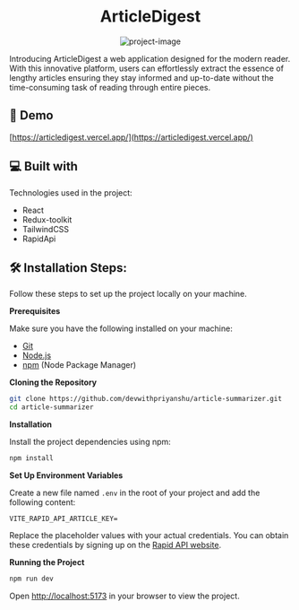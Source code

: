 <h1 align="center" id="title">ArticleDigest</h1>

<p align="center"><img src="https://socialify.git.ci/devwithpriyanshu/article_summarizer/image?description=1&amp;descriptionEditable=Extract%20the%20key%20takeaways%20from%20lengthy%20web%20articles.&amp;font=Inter&amp;name=1&amp;owner=1&amp;pattern=Charlie%20Brown&amp;stargazers=1&amp;theme=Light" alt="project-image"></p>

<p id="description">Introducing ArticleDigest a web application designed for the modern reader. With this innovative platform, users can effortlessly extract the essence of lengthy articles ensuring they stay informed and up-to-date without the time-consuming task of reading through entire pieces.</p>

<h2>🚀 Demo</h2>

[https://articledigest.vercel.app/](https://articledigest.vercel.app/)




<h2>💻 Built with</h2>

Technologies used in the project:

*   React
*   Redux-toolkit
*   TailwindCSS
*   RapidApi


<h2>🛠️ Installation Steps:</h2>

Follow these steps to set up the project locally on your machine.

**Prerequisites**

Make sure you have the following installed on your machine:

- [Git](https://git-scm.com/)
- [Node.js](https://nodejs.org/en)
- [npm](https://www.npmjs.com/) (Node Package Manager)

**Cloning the Repository**

```bash
git clone https://github.com/devwithpriyanshu/article-summarizer.git
cd article-summarizer
```

**Installation**

Install the project dependencies using npm:

```bash
npm install
```

**Set Up Environment Variables**

Create a new file named `.env` in the root of your project and add the following content:

```env
VITE_RAPID_API_ARTICLE_KEY=
```

Replace the placeholder values with your actual credentials. You can obtain these credentials by signing up on the [Rapid API website](https://www.youtube.com/redirect?event=video_description&redir_token=QUFFLUhqbnl0Y19rRTVjYWNwVTZjSmR5QzBYQVF5cXJmUXxBQ3Jtc0tuS1prb052VWw2ZmdzcVhCeGpzS3MtTWNxUnVWNjZjMFR5akxFLThFNjlLcW5IaGd5QkR5ZkxXQVYxdVljZFBRTzV1TWN4dktRblUtenlGQ21RcHoxcGgtTEhKREh1STB6LWFfcnVKaTJIandrRWFsYw&q=https%3A%2F%2Frapidapi.com%2Frestyler%2Fapi%2Farticle-extractor-and-summarizer%3Futm_source%3Dyoutube.com%2FJavaScriptMastery%26utm_medium%3Dreferral%26utm_campaign%3DDevRel&v=vpvtZZi5ZWk).

**Running the Project**

```bash
npm run dev
```

Open [http://localhost:5173](http://localhost:5173) in your browser to view the project.
